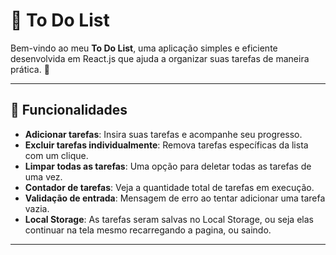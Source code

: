 # 📝 To Do List

Bem-vindo ao meu **To Do List**, uma aplicação simples e eficiente desenvolvida em React.js que ajuda a organizar suas tarefas de maneira prática. 🚀

---

## 🔗 Funcionalidades

- **Adicionar tarefas**: Insira suas tarefas e acompanhe seu progresso.
- **Excluir tarefas individualmente**: Remova tarefas específicas da lista com um clique.
- **Limpar todas as tarefas**: Uma opção para deletar todas as tarefas de uma vez.
- **Contador de tarefas**: Veja a quantidade total de tarefas em execução.
- **Validação de entrada**: Mensagem de erro ao tentar adicionar uma tarefa vazia.
- **Local Storage**: As tarefas seram salvas no Local Storage, ou seja elas continuar na tela mesmo recarregando a pagina, ou saindo.

---
